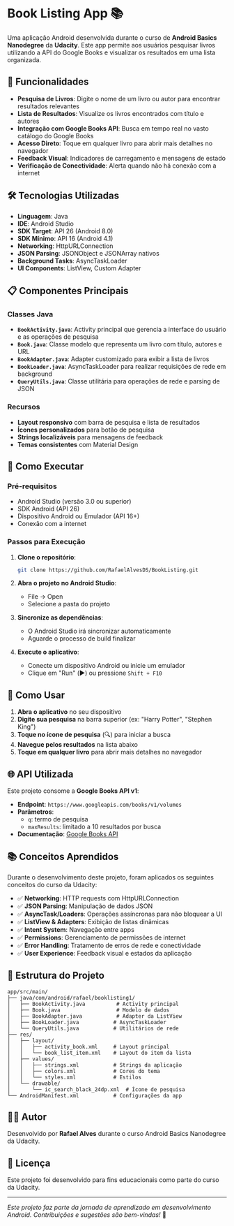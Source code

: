 # Book Listing App 📚

Uma aplicação Android desenvolvida durante o curso de **Android Basics Nanodegree** da **Udacity**. Este app permite aos usuários pesquisar livros utilizando a API do Google Books e visualizar os resultados em uma lista organizada.

## 📱 Funcionalidades

- **Pesquisa de Livros**: Digite o nome de um livro ou autor para encontrar resultados relevantes
- **Lista de Resultados**: Visualize os livros encontrados com título e autores
- **Integração com Google Books API**: Busca em tempo real no vasto catálogo do Google Books
- **Acesso Direto**: Toque em qualquer livro para abrir mais detalhes no navegador
- **Feedback Visual**: Indicadores de carregamento e mensagens de estado
- **Verificação de Conectividade**: Alerta quando não há conexão com a internet

## 🛠️ Tecnologias Utilizadas

- **Linguagem**: Java
- **IDE**: Android Studio
- **SDK Target**: API 26 (Android 8.0)
- **SDK Mínimo**: API 16 (Android 4.1)
- **Networking**: HttpURLConnection
- **JSON Parsing**: JSONObject e JSONArray nativos
- **Background Tasks**: AsyncTaskLoader
- **UI Components**: ListView, Custom Adapter

## 📋 Componentes Principais

### Classes Java

- **`BookActivity.java`**: Activity principal que gerencia a interface do usuário e as operações de pesquisa
- **`Book.java`**: Classe modelo que representa um livro com título, autores e URL
- **`BookAdapter.java`**: Adapter customizado para exibir a lista de livros
- **`BookLoader.java`**: AsyncTaskLoader para realizar requisições de rede em background
- **`QueryUtils.java`**: Classe utilitária para operações de rede e parsing de JSON

### Recursos

- **Layout responsivo** com barra de pesquisa e lista de resultados
- **Ícones personalizados** para botão de pesquisa
- **Strings localizáveis** para mensagens de feedback
- **Temas consistentes** com Material Design

## 🚀 Como Executar

### Pré-requisitos

- Android Studio (versão 3.0 ou superior)
- SDK Android (API 26)
- Dispositivo Android ou Emulador (API 16+)
- Conexão com a internet

### Passos para Execução

1. **Clone o repositório**:
   ```bash
   git clone https://github.com/RafaelAlvesDS/BookListing.git
   ```

2. **Abra o projeto no Android Studio**:
   - File → Open
   - Selecione a pasta do projeto

3. **Sincronize as dependências**:
   - O Android Studio irá sincronizar automaticamente
   - Aguarde o processo de build finalizar

4. **Execute o aplicativo**:
   - Conecte um dispositivo Android ou inicie um emulador
   - Clique em "Run" (▶️) ou pressione `Shift + F10`

## 📖 Como Usar

1. **Abra o aplicativo** no seu dispositivo
2. **Digite sua pesquisa** na barra superior (ex: "Harry Potter", "Stephen King")
3. **Toque no ícone de pesquisa** (🔍) para iniciar a busca
4. **Navegue pelos resultados** na lista abaixo
5. **Toque em qualquer livro** para abrir mais detalhes no navegador

## 🌐 API Utilizada

Este projeto consome a **Google Books API v1**:
- **Endpoint**: `https://www.googleapis.com/books/v1/volumes`
- **Parâmetros**: 
  - `q`: termo de pesquisa
  - `maxResults`: limitado a 10 resultados por busca
- **Documentação**: [Google Books API](https://developers.google.com/books/docs/v1/using)

## 📚 Conceitos Aprendidos

Durante o desenvolvimento deste projeto, foram aplicados os seguintes conceitos do curso da Udacity:

- ✅ **Networking**: HTTP requests com HttpURLConnection
- ✅ **JSON Parsing**: Manipulação de dados JSON
- ✅ **AsyncTask/Loaders**: Operações assíncronas para não bloquear a UI
- ✅ **ListView & Adapters**: Exibição de listas dinâmicas
- ✅ **Intent System**: Navegação entre apps
- ✅ **Permissions**: Gerenciamento de permissões de internet
- ✅ **Error Handling**: Tratamento de erros de rede e conectividade
- ✅ **User Experience**: Feedback visual e estados da aplicação

## 🔧 Estrutura do Projeto

```
app/src/main/
├── java/com/android/rafael/booklisting1/
│   ├── BookActivity.java          # Activity principal
│   ├── Book.java                  # Modelo de dados
│   ├── BookAdapter.java           # Adapter da ListView
│   ├── BookLoader.java           # AsyncTaskLoader
│   └── QueryUtils.java           # Utilitários de rede
├── res/
│   ├── layout/
│   │   ├── activity_book.xml     # Layout principal
│   │   └── book_list_item.xml    # Layout do item da lista
│   ├── values/
│   │   ├── strings.xml           # Strings da aplicação
│   │   ├── colors.xml            # Cores do tema
│   │   └── styles.xml            # Estilos
│   └── drawable/
│       └── ic_search_black_24dp.xml  # Ícone de pesquisa
└── AndroidManifest.xml           # Configurações da app
```

## 👨‍💻 Autor

Desenvolvido por **Rafael Alves** durante o curso Android Basics Nanodegree da Udacity.

## 📄 Licença

Este projeto foi desenvolvido para fins educacionais como parte do curso da Udacity.

---

*Este projeto faz parte da jornada de aprendizado em desenvolvimento Android. Contribuições e sugestões são bem-vindas!* 🚀
